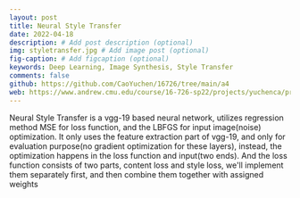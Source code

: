 ```yaml
---
layout: post
title: Neural Style Transfer
date: 2022-04-18
description: # Add post description (optional)
img: styletransfer.jpg # Add image post (optional)
fig-caption: # Add figcaption (optional)
keywords: Deep Learning, Image Synthesis, Style Transfer
comments: false
github: https://github.com/CaoYuchen/16726/tree/main/a4
web: https://www.andrew.cmu.edu/course/16-726-sp22/projects/yuchenca/proj4/index.html
---
```



Neural Style Transfer is a vgg-19 based neural network, utilizes regression method MSE for loss function, and the LBFGS for input image(noise) optimization. It only uses the feature extraction part of vgg-19, and only for evaluation purpose(no gradient optimization for these layers), instead, the optimization happens in the loss function and input(two ends). And the loss function consists of two parts, content loss and style loss, we'll implement them separately first, and then combine them together with assigned weights
